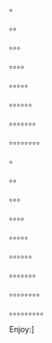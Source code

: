 。

。。

。。。

。。。。

。。。。。

。。。。。。

。。。。。。。

。。。。。。。。

。

。。

。。。

。。。。

。。。。。

。。。。。。

。。。。。。。

。。。。。。。。

。。。。。。。。。

Enjoy:]
